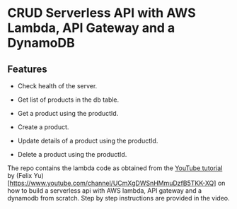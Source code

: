 # CRUD Serverless API with AWS Lambda, API Gateway and a DynamoDB

## Features

- Check health of the server.

- Get list of products in the db table.

- Get a product using the productId.

- Create a product.

- Update details of a product using the productId.

- Delete a product using the productId.


The repo contains the lambda code as obtained from the [YouTube tutorial](https://www.youtube.com/watch?v=Ut5CkSz6NR0) by (Felix Yu)[https://www.youtube.com/channel/UCmXgDWSnHMmuDzfB5TKK-XQ] on how to build a serverless api with AWS lambda, API gateway and a dynamodb from scratch. Step by step instructions are provided in the video.
